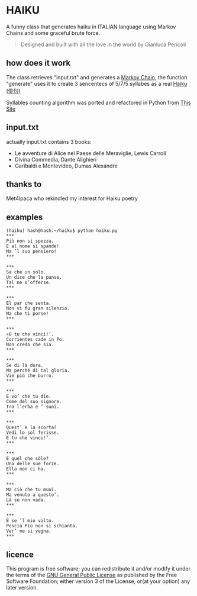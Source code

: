 # HAIKU

A funny class that generates haiku in ITALIAN language using Markov Chains and some graceful brute force.
> Designed and built with all the love in the world by Gianluca Pericoli

## how does it work

The class retrieves "input.txt" and generates a [Markov Chain](https://en.wikipedia.org/wiki/Markov_chain), the function "generate" uses it to create 3 sencentecs of 5/7/5 syllabes as a real [Haiku (俳句)](https://en.wikipedia.org/wiki/Haiku)

Syllables counting algorithm was ported and refactored in Python from [This Site](http://www.sblendorio.eu/Misc/Sillabe)

## input.txt
actually input.txt contains 3 books: 
- Le avventure di Alice nel Paese delle Meraviglie, Lewis Carroll
- Divina Commedia, Dante Alighieri
- Garibaldi e Montevideo, Dumas Alexandre

## thanks to
Met4lpaca who rekindled my interest for Haiku poetry

## examples
```
(haiku) hash@hash:~/haiku$ python haiku.py
***
Più non si spezza.
E al nome si spande!
Ma ’l suo pensiero!
***

***
Sa che un solo.
Un dice che la punse.
Tal ne s’offerse.
***

***
El par che senta.
Non vi fu gran silenzio.
Ma che ti porse!
***

***
«O tu che vinci!’.
Corrientes cade in Po.
Non credo che sia.
***

***
Se di là dura.
Ma perché di tal gloria.
Vie più che burro.
***

***
E vo’ che tu die.
Come del suo signore.
Tra l’erba e ’ suoi.
***

***
Quest’ è la scorta?
Vedi lo sol ferisse.
E tu che vinci!’.
***

***
E quel che sòle?
Una delle sue forze.
Ella non ci ha.
***

***
Ma ciò che tu muoi.
Ma venuto a questo’.
Là sù non vada.
***

***
E se ’l mio volto.
Poscia Più non si schianta.
Ver’ me si vegna.
***
```


## licence

This program is free software; you can redistribute it and/or modify it under the terms of the [GNU General Public License](https://www.gnu.org/licenses/gpl-3.0.html) as published by the Free Software Foundation; either version 3 of the License, or(at your option) any later version.
